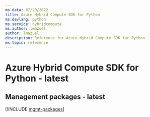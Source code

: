 ```yaml
---
ms.data: 07/20/2022
title: Azure Hybrid Compute SDK for Python
ms.devlang: python
ms.service: hybridcompute
ms.author: lmazuel
author: lmazuel
description: Reference for Azure Hybrid Compute SDK for Python
ms.topic: reference
---
```

# Azure Hybrid Compute SDK for Python - latest

## Management packages - latest
[!INCLUDE [mgmt-packages](hybrid-compute-mgmt-index.md)]
